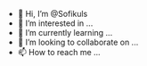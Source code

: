 - 👋 Hi, I’m @Sofikuls
- 👀 I’m interested in ...
- 🌱 I’m currently learning ...
- 💞️ I’m looking to collaborate on ...
- 📫 How to reach me ...

<!---
Sofikuls/Sofikuls is a ✨ special ✨ repository because its `README.md` (this file) appears on your GitHub profile.
You can click the Preview link to take a look at your changes.
--->
